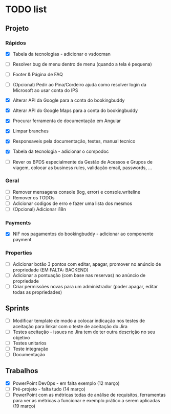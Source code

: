 # TODO list

## Projeto

### Rápidos
- [X] Tabela da tecnologias - adicionar o vsdocman  
- [ ] Resolver bug de menu dentro de menu (quando a tela é pequena)  
- [ ] Footer & Página de FAQ  
- [ ] (Opcional) Pedir ao Pina/Cordeiro ajuda como resolver login da Microsoft ao usar conta do IPS  
- [X] Alterar API da Google para a conta do bookingbuddy  
- [X] Alterar API do Google Maps para a conta do bookingbuddy  
- [X] Procurar ferramenta de documentação em Angular  
- [X] Limpar branches  
- [X] Responsaveis pela documentação, testes, manual tecnico  
- [X] Tabela da tecnologia - adicionar o compodoc  
- [ ] Rever os BPDS especialmente da Gestão de Acessos e Grupos de viagem, colocar as business rules, validação email, passwords, ...


### Geral
- [ ] Remover mensagens console (log, error) e console.writeline  
- [ ] Remover os TODOs  
- [ ] Adicionar codigos de erro e fazer uma lista dos mesmos  
- [ ] (Opcional) Adicionar i18n  

### Payments
- [X] NIF nos pagamentos do bookingbuddy - adicionar ao componente payment  

### Properties
- [ ] Adicionar botão 3 pontos com editar, apagar, promover no anúncio de propriedade (EM FALTA: BACKEND) 
- [ ] Adicionar a pontuação (com base nas reservas) no anúncio de propriedade  
- [ ] Criar permissões novas para um administrador (poder apagar, editar todas as propriedades) 

## Sprints
- [ ] Modificar template de modo a colocar indicação nos testes de aceitação para linkar com o teste de aceitação do Jira
- [ ] Testes aceitação - issues no Jira tem de ter outra descrição no seu objetivo  
- [ ] Testes unitarios  
- [ ] Teste integração  
- [ ] Documentação  

## Trabalhos
- [X] PowerPoint DevOps - em falta exemplo (12 março)  
- [ ] Pré-projeto - falta tudo (14 março)  
- [ ] PowerPoint com as métricas todas de análise de requisitos, ferramentas para ver as métricas a funcionar e exemplo prático a serem aplicadas (19 março) 